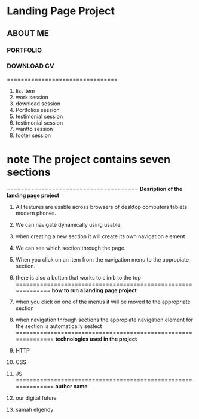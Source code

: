 
# Landing Page Project
## ABOUT ME 
### PORTFOLIO
### DOWNLOAD CV
================================
1. list item 
2. work session 
3. download session
4. Portfolios session
5. testimonial session
6. testimonial session
7. wantto session
8. footer session

# note The project contains seven sections
======================================
**Desription of the landing page project**
1. All features are usable across browsers of desktop computers tablets    modern phones.
 2. We can navigate dynamically using usable.
 3. when creating a new section it will create its own navigation element 
 4. We can see which section through the page.
 5. When you click on an item from the navigation menu to the appropiate section. 
 6. there is also a button that works to climb to the top
=============================================================
 **how to run a landing page project** 

1. when you click on one of the menus it will be moved to the appropriate section
2. when navigation through sections the appropiate navigation element for the section is automatically seslect
==============================================================
**technologies used in the project**
1. HTTP
 2. CSS
3. JS
==============================================================
**author name**
 1. our digital future
 2. samah elgendy
